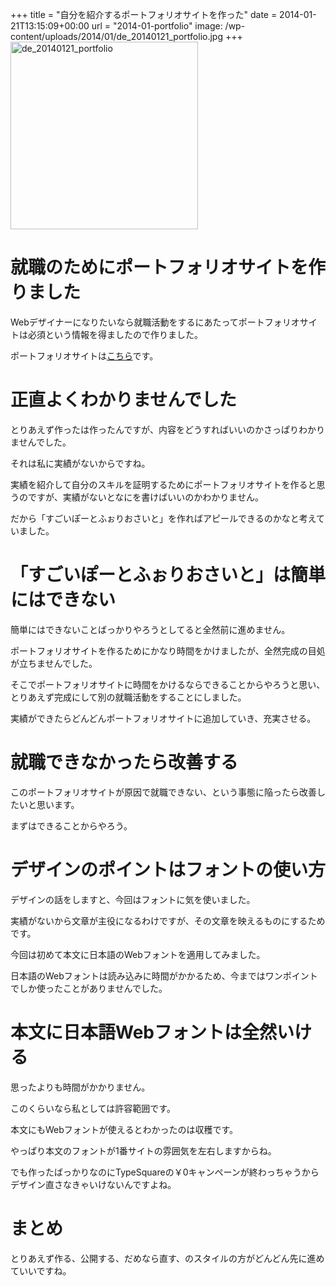 +++
title = "自分を紹介するポートフォリオサイトを作った"
date = 2014-01-21T13:15:09+00:00
url = "2014-01-portfolio"
image: /wp-content/uploads/2014/01/de_20140121_portfolio.jpg
+++
<img src="http://5000164.jp/wp-content/uploads/2014/01/de_20140121_portfolio-300x300.jpg" alt="de_20140121_portfolio" width="300" height="300" class="aligncenter size-medium wp-image-1071" srcset="http://5000164.jp/wp-content/uploads/2014/01/de_20140121_portfolio-300x300.jpg 300w, http://5000164.jp/wp-content/uploads/2014/01/de_20140121_portfolio-150x150.jpg 150w, http://5000164.jp/wp-content/uploads/2014/01/de_20140121_portfolio.jpg 600w" sizes="(max-width: 300px) 100vw, 300px" />

# 就職のためにポートフォリオサイトを作りました

Webデザイナーになりたいなら就職活動をするにあたってポートフォリオサイトは必須という情報を得ましたので作りました。
  
ポートフォリオサイトは[こちら](http://5000164.jp/portfolio/)です。

# 正直よくわかりませんでした

とりあえず作ったは作ったんですが、内容をどうすればいいのかさっぱりわかりませんでした。
  
それは私に実績がないからですね。
  
実績を紹介して自分のスキルを証明するためにポートフォリオサイトを作ると思うのですが、実績がないとなにを書けばいいのかわかりません。
  
だから「すごいぽーとふぉりおさいと」を作ればアピールできるのかなと考えていました。

# 「すごいぽーとふぉりおさいと」は簡単にはできない

簡単にはできないことばっかりやろうとしてると全然前に進めません。
  
ポートフォリオサイトを作るためにかなり時間をかけましたが、全然完成の目処が立ちませんでした。
  
そこでポートフォリオサイトに時間をかけるならできることからやろうと思い、とりあえず完成にして別の就職活動をすることにしました。
  
実績ができたらどんどんポートフォリオサイトに追加していき、充実させる。

# 就職できなかったら改善する

このポートフォリオサイトが原因で就職できない、という事態に陥ったら改善したいと思います。
  
まずはできることからやろう。

# デザインのポイントはフォントの使い方

デザインの話をしますと、今回はフォントに気を使いました。
  
実績がないから文章が主役になるわけですが、その文章を映えるものにするためです。
  
今回は初めて本文に日本語のWebフォントを適用してみました。
  
日本語のWebフォントは読み込みに時間がかかるため、今まではワンポイントでしか使ったことがありませんでした。

# 本文に日本語Webフォントは全然いける

思ったよりも時間がかかりません。
  
このくらいなら私としては許容範囲です。
  
本文にもWebフォントが使えるとわかったのは収穫です。
  
やっぱり本文のフォントが1番サイトの雰囲気を左右しますからね。
  
でも作ったばっかりなのにTypeSquareの￥0キャンペーンが終わっちゃうからデザイン直さなきゃいけないんですよね。

# まとめ

とりあえず作る、公開する、だめなら直す、のスタイルの方がどんどん先に進めていいですね。